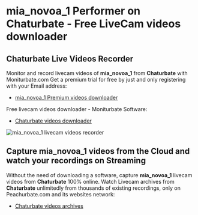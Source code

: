 # mia_novoa_1 Performer on Chaturbate - Free LiveCam videos downloader

## Chaturbate Live Videos Recorder

Monitor and record livecam videos of **mia_novoa_1** from **Chaturbate** with Moniturbate.com
Get a premium trial for free by just and only registering with your Email address:
* [mia_novoa_1 Premium videos downloader](https://moniturbate.com/request-demo-licence-key.html)

Free livecam videos downloader - Moniturbate Software:
* [Chaturbate videos downloader](https://moniturbate.com/moniturbate-download-software.html)

![mia_novoa_1 livecam videos recorder](https://peachurnet.com/templates/moniturbate-software.png)


## Capture mia_novoa_1 videos from the Cloud and watch your recordings on Streaming

Without the need of downloading a software, capture **mia_novoa_1** livecam videos from **Chaturbate** 100% online.
Watch Livecam archives from **Chaturbate** unlimitedly from thousands of existing recordings, only on Peachurbate.com and its websites network:
* [Chaturbate videos archives](https://peachurnet.com/)